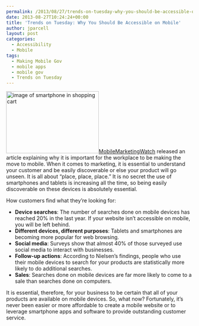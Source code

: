 ```yaml
---
permalink: /2013/08/27/trends-on-tuesday-why-you-should-be-accessible-on-mobile/
date: 2013-08-27T10:24:24+00:00
title: 'Trends on Tuesday: Why You Should Be Accessible on Mobile'
author: jparcell
layout: post
categories:
  - Accessibility
  - Mobile
tags:
  - Making Mobile Gov
  - mobile apps
  - mobile gov
  - Trends on Tuesday
---
```


[<img class="size-medium wp-image-123772 alignright" src="https://s3.amazonaws.com/sitesusa/wp-content/uploads/sites/212/2013/08/smartphone-shopping-cart-image-250x168.png" alt="image of smartphone in shopping cart" width="250" height="168" />](https://s3.amazonaws.com/sitesusa/wp-content/uploads/sites/212/2013/08/smartphone-shopping-cart-image.png)[MobileMarketingWatch](http://www.mobilemarketingwatch.com/) released an article explaining why it is important for the workplace to be making the move to mobile. When it comes to marketing, it is essential to understand your customer and be easily discoverable or else your product will go unseen. It is all about “place, place, place.” It is no secret the use of smartphones and tablets is increasing all the time, so being easily discoverable on these devices is absolutely essential.

How customers find what they&#8217;re looking for:

  * **Device searches**: The number of searches done on mobile devices has reached 20% in the last year. If your website isn&#8217;t accessible on mobile, you will be left behind.
  * **Different devices, different purposes**: Tablets and smartphones are becoming more popular for web browsing.
  * **Social media**: Surveys show that almost 40% of those surveyed use social media to interact with businesses.
  * **Follow-up actions**: According to Nielsen’s findings, people who use their mobile devices to search for your products are statistically more likely to do additional searches.
  * **Sales**: Searches done on mobile devices are far more likely to come to a sale than searches done on computers.

It is essential, therefore, for your business to be certain that all of your products are available on mobile devices. So, what now?  Fortunately, it’s never been easier or more affordable to create a mobile website or to leverage smartphone apps and software to provide outstanding customer service.